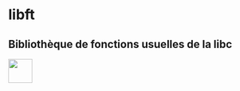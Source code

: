 # libft
## Bibliothèque de fonctions usuelles de la libc
********************<img src="http://www.cfa-stephenson.fr/sites/default/files/images/%C3%A9cole%2042%20logo.png" width="48">********************
